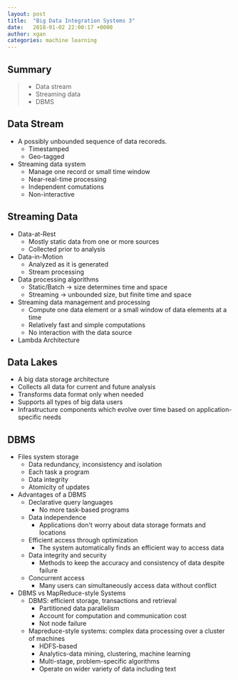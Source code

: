```yaml
---
layout: post
title:  "Big Data Integration Systems 3"
date:   2018-01-02 22:00:17 +0000
author: xgan
categories: machine learning
---
```

## Summary
> - Data stream
> - Streaming data
> - DBMS

## Data Stream
- A possibly unbounded sequence of data recoreds.
    - Timestamped
    - Geo-tagged
- Streaming data system
    - Manage one record or small time window
    - Near-real-time processing
    - Independent comutations
    - Non-interactive

## Streaming Data
- Data-at-Rest
    - Mostly static data from one or more sources
    - Collected prior to analysis
- Data-in-Motion
    - Analyzed as it is generated
    - Stream processing
- Data processing algorithms
    - Static/Batch -> size determines time and space
    - Streaming -> unbounded size, but finite time and space
- Streaming data management and processing
    - Compute one data element or a small window of data elements at a time
    - Relatively fast and simple computations
    - No interaction with the data source
- Lambda Architecture

## Data Lakes
- A big data storage architecture
- Collects all data for current and future analysis
- Transforms data format only when needed
- Supports all types of big data users
- Infrastructure components which evolve over time based on application-specific needs

## DBMS
- Files system storage
    - Data redundancy, inconsistency and isolation
    - Each task a program
    - Data integrity
    - Atomicity of updates
- Advantages of a DBMS
    - Declarative query languages
        - No more task-based programs
    - Data independence
        - Applications don't worry about data storage formats and locations
    - Efficient access through optimization
        - The system automatically finds an efficient way to access data
    - Data integrity and security
        - Methods to keep the accuracy and consistency of data despite failure
    - Concurrent access 
        - Many users can simultaneously access data without conflict
- DBMS vs MapReduce-style Systems
    - DBMS: efficient storage, transactions and retrieval
        - Partitioned data parallelism
        - Account for computation and communication cost
        - Not node failure
    - Mapreduce-style systems: complex data processing over a cluster of machines
        - HDFS-based
        - Analytics-data mining, clustering, machine learning
        - Multi-stage, problem-specific algorithms
        - Operate on wider variety of data including text



